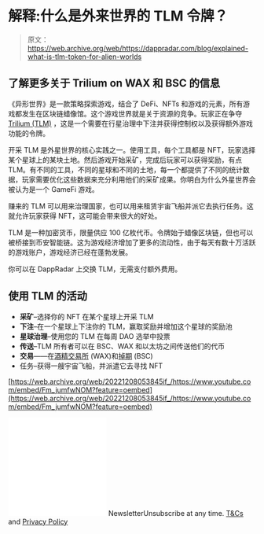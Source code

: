 # 解释:什么是外来世界的 TLM 令牌？

> 原文：<https://web.archive.org/web/https://dappradar.com/blog/explained-what-is-tlm-token-for-alien-worlds>

## 了解更多关于 Trilium on WAX 和 BSC 的信息

《异形世界》是一款策略探索游戏，结合了 DeFi、NFTs 和游戏的元素，所有游戏都发生在区块链蜡像馆。这个游戏世界就是关于资源的竞争。玩家正在争夺 [Trilium (TLM)](https://web.archive.org/web/20221208053845/https://dappradar.com/hub/token/bsc/TLM/JADE?from=0x2222227e22102fe3322098e4cbfe18cfebd57c95) ，这是一个需要在行星治理中下注并获得控制权以及获得额外游戏功能的令牌。

开采 TLM 是外星世界的核心实践之一。使用工具，每个工具都是 NFT，玩家选择某个星球上的某块土地。然后游戏开始采矿，完成后玩家可以获得奖励，有点 TLM。有不同的工具，不同的星球和不同的土地，每一个都提供了不同的统计数据，玩家需要优化这些数据来充分利用他们的采矿成果。你明白为什么外星世界会被认为是一个 GameFi 游戏。

赚来的 TLM 可以用来治理国家，也可以用来租赁宇宙飞船并派它去执行任务。这就允许玩家获得 NFT，这可能会带来很大的好处。

TLM 是一种加密货币，限量供应 100 亿枚代币。令牌始于蜡像区块链，但也可以被桥接到币安智能链。这为游戏经济增加了更多的流动性，由于每天有数十万活跃的游戏账户，游戏经济已经在蓬勃发展。

你可以在 DappRadar 上交换 TLM，无需支付额外费用。

## 使用 TLM 的活动

*   **采矿**–选择你的 NFT 在某个星球上开采 TLM
*   **下注**–在一个星球上下注你的 TLM，赢取奖励并增加这个星球的奖励池
*   **星球治理**–使用您的 TLM 在每周 DAO 选举中投票
*   **传送**–TLM 所有者可以在 BSC、WAX 和以太坊之间传送他们的代币
*   **交易**——在[酒精交易所](https://web.archive.org/web/20221208053845/https://dappradar.com/wax/exchanges/alcor-exchange) (WAX)和[掉期](https://web.archive.org/web/20221208053845/https://dappradar.com/binance-smart-chain/defi/pancakeswap) (BSC)
*   任务–获得一艘宇宙飞船，并派遣它去寻找 NFT

[https://web.archive.org/web/20221208053845if_/https://www.youtube.com/embed/Fm_jumfwNOM?feature=oembed](https://web.archive.org/web/20221208053845if_/https://www.youtube.com/embed/Fm_jumfwNOM?feature=oembed)

![](img/6d5a4a2d609c56e1a5771717e54ba759.png) NewsletterUnsubscribe at any time. [T&Cs](https://web.archive.org/web/20221208053845/https://dappradar.com/terms) and [Privacy Policy](https://web.archive.org/web/20221208053845/https://dappradar.com/privacy-policy)